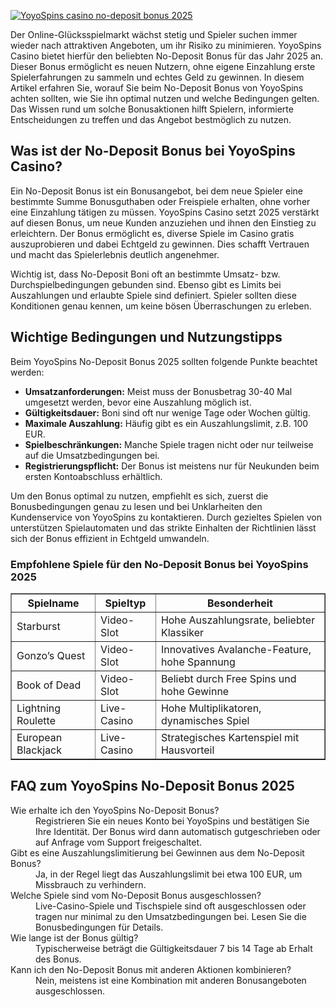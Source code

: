 [![YoyoSpins casino no-deposit bonus 2025](https://123-caf.pages.dev/gitsignup.png)](https://vrmoo.ru/Bt82HjjY)

<div>   <p>Der Online-Glücksspielmarkt wächst stetig und Spieler suchen immer wieder nach attraktiven Angeboten, um ihr Risiko zu minimieren. YoyoSpins Casino bietet hierfür den beliebten No-Deposit Bonus für das Jahr 2025 an. Dieser Bonus ermöglicht es neuen Nutzern, ohne eigene Einzahlung erste Spielerfahrungen zu sammeln und echtes Geld zu gewinnen. In diesem Artikel erfahren Sie, worauf Sie beim No-Deposit Bonus von YoyoSpins achten sollten, wie Sie ihn optimal nutzen und welche Bedingungen gelten. Das Wissen rund um solche Bonusaktionen hilft Spielern, informierte Entscheidungen zu treffen und das Angebot bestmöglich zu nutzen.</p>  <h2>Was ist der No-Deposit Bonus bei YoyoSpins Casino?</h2>   <p>Ein No-Deposit Bonus ist ein Bonusangebot, bei dem neue Spieler eine bestimmte Summe Bonusguthaben oder Freispiele erhalten, ohne vorher eine Einzahlung tätigen zu müssen. YoyoSpins Casino setzt 2025 verstärkt auf diesen Bonus, um neue Kunden anzuziehen und ihnen den Einstieg zu erleichtern. Der Bonus ermöglicht es, diverse Spiele im Casino gratis auszuprobieren und dabei Echtgeld zu gewinnen. Dies schafft Vertrauen und macht das Spielerlebnis deutlich angenehmer.</p>    <p>Wichtig ist, dass No-Deposit Boni oft an bestimmte Umsatz- bzw. Durchspielbedingungen gebunden sind. Ebenso gibt es Limits bei Auszahlungen und erlaubte Spiele sind definiert. Spieler sollten diese Konditionen genau kennen, um keine bösen Überraschungen zu erleben.</p>  <h2>Wichtige Bedingungen und Nutzungstipps</h2>   <p>Beim YoyoSpins No-Deposit Bonus 2025 sollten folgende Punkte beachtet werden:</p>   <ul>     <li><strong>Umsatzanforderungen:</strong> Meist muss der Bonusbetrag 30-40 Mal umgesetzt werden, bevor eine Auszahlung möglich ist.</li>     <li><strong>Gültigkeitsdauer:</strong> Boni sind oft nur wenige Tage oder Wochen gültig.</li>     <li><strong>Maximale Auszahlung:</strong> Häufig gibt es ein Auszahlungslimit, z.B. 100 EUR.</li>     <li><strong>Spielbeschränkungen:</strong> Manche Spiele tragen nicht oder nur teilweise auf die Umsatzbedingungen bei.</li>     <li><strong>Registrierungspflicht:</strong> Der Bonus ist meistens nur für Neukunden beim ersten Kontoabschluss erhältlich.</li>   </ul>    <p>Um den Bonus optimal zu nutzen, empfiehlt es sich, zuerst die Bonusbedingungen genau zu lesen und bei Unklarheiten den Kundenservice von YoyoSpins zu kontaktieren. Durch gezieltes Spielen von unterstützen Spielautomaten und das strikte Einhalten der Richtlinien lässt sich der Bonus effizient in Echtgeld umwandeln.</p>  <h3>Empfohlene Spiele für den No-Deposit Bonus bei YoyoSpins 2025</h3>   <table border="1" cellpadding="5" cellspacing="0">     <thead>       <tr>         <th>Spielname</th>         <th>Spieltyp</th>         <th>Besonderheit</th>       </tr>     </thead>     <tbody>       <tr>         <td>Starburst</td>         <td>Video-Slot</td>         <td>Hohe Auszahlungsrate, beliebter Klassiker</td>       </tr>       <tr>         <td>Gonzo’s Quest</td>         <td>Video-Slot</td>         <td>Innovatives Avalanche-Feature, hohe Spannung</td>       </tr>       <tr>         <td>Book of Dead</td>         <td>Video-Slot</td>         <td>Beliebt durch Free Spins und hohe Gewinne</td>       </tr>       <tr>         <td>Lightning Roulette</td>         <td>Live-Casino</td>         <td>Hohe Multiplikatoren, dynamisches Spiel</td>       </tr>       <tr>         <td>European Blackjack</td>         <td>Live-Casino</td>         <td>Strategisches Kartenspiel mit Hausvorteil</td>       </tr>     </tbody>   </table>  <h2>FAQ zum YoyoSpins No-Deposit Bonus 2025</h2>   <dl>     <dt>Wie erhalte ich den YoyoSpins No-Deposit Bonus?<dt>     <dd>Registrieren Sie ein neues Konto bei YoyoSpins und bestätigen Sie Ihre Identität. Der Bonus wird dann automatisch gutgeschrieben oder auf Anfrage vom Support freigeschaltet.</dd>      <dt>Gibt es eine Auszahlungslimitierung bei Gewinnen aus dem No-Deposit Bonus?</dt>     <dd>Ja, in der Regel liegt das Auszahlungslimit bei etwa 100 EUR, um Missbrauch zu verhindern.</dd>      <dt>Welche Spiele sind vom No-Deposit Bonus ausgeschlossen?</dt>     <dd>Live-Casino-Spiele und Tischspiele sind oft ausgeschlossen oder tragen nur minimal zu den Umsatzbedingungen bei. Lesen Sie die Bonusbedingungen für Details.</dd>      <dt>Wie lange ist der Bonus gültig?</dt>     <dd>Typischerweise beträgt die Gültigkeitsdauer 7 bis 14 Tage ab Erhalt des Bonus.</dd>      <dt>Kann ich den No-Deposit Bonus mit anderen Aktionen kombinieren?</dt>     <dd>Nein, meistens ist eine Kombination mit anderen Bonusangeboten ausgeschlossen.</dd>   </dl>   </div>